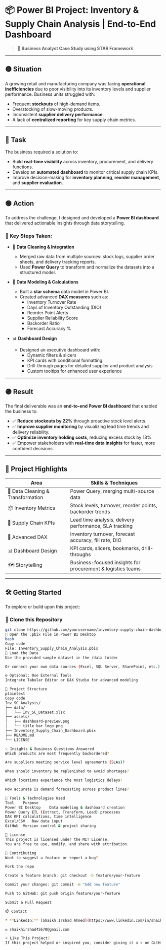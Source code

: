 # 📦 Power BI Project: Inventory & Supply Chain Analysis | End-to-End Dashboard

> 🧠 **Business Analyst Case Study using STAR Framework**

---

## 🟡 Situation

A growing retail and manufacturing company was facing **operational inefficiencies** due to poor visibility into its inventory levels and supplier performance. Business units struggled with:

- Frequent **stockouts** of high-demand items.
- Overstocking of slow-moving products.
- Inconsistent **supplier delivery performance**.
- A lack of **centralized reporting** for key supply chain metrics.

---

## 🔵 Task

The business required a solution to:

- Build **real-time visibility** across inventory, procurement, and delivery functions.
- Develop an **automated dashboard** to monitor critical supply chain KPIs.
- Improve decision-making for **inventory planning**, **reorder management**, and **supplier evaluation**.

---

## 🟢 Action

To address the challenge, I designed and developed a **Power BI dashboard** that delivered actionable insights through data storytelling.

### 📌 Key Steps Taken:

- 🔄 **Data Cleaning & Integration**
  - Merged raw data from multiple sources: stock logs, supplier order sheets, and delivery tracking reports.
  - Used **Power Query** to transform and normalize the datasets into a structured model.

- 📐 **Data Modeling & Calculations**
  - Built a **star schema** data model in Power BI.
  - Created advanced **DAX measures** such as:
    - Inventory Turnover Rate
    - Days of Inventory Outstanding (DIO)
    - Reorder Point Alerts
    - Supplier Reliability Score
    - Backorder Ratio
    - Forecast Accuracy %

- 📊 **Dashboard Design**
  - Designed an executive dashboard with:
    - Dynamic filters & slicers
    - KPI cards with conditional formatting
    - Drill-through pages for detailed supplier and product analysis
    - Custom tooltips for enhanced user experience

---

## 🟣 Result

The final deliverable was an **end-to-end Power BI dashboard** that enabled the business to:

- ✅ **Reduce stockouts by 22%** through proactive stock level alerts.
- ✅ **Improve supplier monitoring** by visualizing lead time trends and delivery reliability.
- ✅ **Optimize inventory holding costs**, reducing excess stock by 18%.
- ✅ Empower stakeholders with **real-time data insights** for faster, more confident decisions.

---

## 🚀 Project Highlights

| Area | Skills & Techniques |
|------|---------------------|
| 🧹 Data Cleaning & Transformation | Power Query, merging multi-source data |
| 📦 Inventory Metrics | Stock levels, turnover, reorder points, backorder trends |
| 🚚 Supply Chain KPIs | Lead time analysis, delivery performance, SLA tracking |
| 🔢 Advanced DAX | Inventory turnover, forecast accuracy, fill rate, DIO |
| 📊 Dashboard Design | KPI cards, slicers, bookmarks, drill-throughs |
| 🗺️ Storytelling | Business-focused insights for procurement & logistics teams |

---

## 🛠 Getting Started

To explore or build upon this project:

### 🔧 Clone this Repository

```bash
git clone https://github.com/yourusername/inventory-supply-chain-dashboard.git
📁 Open the .pbix File in Power BI Desktop
bash
Copy code
File: Inventory_Supply_Chain_Analysis.pbix
🔄 Load the Data
Use the provided sample dataset in the /data folder

Or connect your own data sources (Excel, SQL Server, SharePoint, etc.)

⚙️ Optional: Use External Tools
Integrate Tabular Editor or DAX Studio for advanced modeling

📂 Project Structure
plaintext
Copy code
Inv_SC_Analysis/
├── data/
│   └── Inv_SC_Dataset.xlsx
├── assets/
│   ├── dashboard-preview.png
│   └── title bar logo.png
├── Inventory_Supply_Chain_Dashboard.pbix
├── README.md
└── LICENSE

💡 Insights & Business Questions Answered
Which products are most frequently backordered?

Are suppliers meeting service level agreements (SLAs)?

When should inventory be replenished to avoid shortages?

Which locations experience the most logistics delays?

How accurate is demand forecasting across product lines?

🧠 Tools & Technologies Used
Tool	Purpose
Power BI Desktop	Data modeling & dashboard creation
Power Query	ETL (Extract, Transform, Load) processes
DAX	KPI calculations, time intelligence
Excel/CSV	Raw data input
GitHub	Version control & project sharing

📜 License
This project is licensed under the MIT License.
You are free to use, modify, and share with attribution.

🙌 Contributing
Want to suggest a feature or report a bug?

Fork the repo

Create a feature branch: git checkout -b feature/your-feature

Commit your changes: git commit -m "Add new feature"

Push to GitHub: git push origin feature/your-feature

Submit a Pull Request

📫 Contact

* **LinkedIn:** [Shaikh Irshad Ahmed](https://www.linkedin.com/in/shaikh-irshad-ahmed-5b570b2a7/)

✉️ shaikhirshad45678@gmail.com

⭐ Like This Project?
If this project helped or inspired you, consider giving it a ⭐ on GitHub. It helps others find and benefit from this solution.
